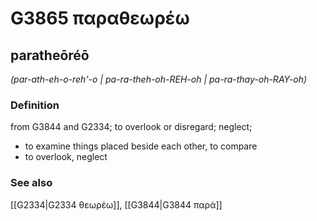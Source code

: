 # G3865 παραθεωρέω

## paratheōréō

_(par-ath-eh-o-reh'-o | pa-ra-theh-oh-REH-oh | pa-ra-thay-oh-RAY-oh)_

### Definition

from G3844 and G2334; to overlook or disregard; neglect; 

- to examine things placed beside each other, to compare
- to overlook, neglect

### See also

[[G2334|G2334 θεωρέω]], [[G3844|G3844 παρά]]
